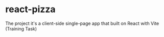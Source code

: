 # react-pizza
The project it's a client-side single-page app that built on React with Vite (Training Task)
